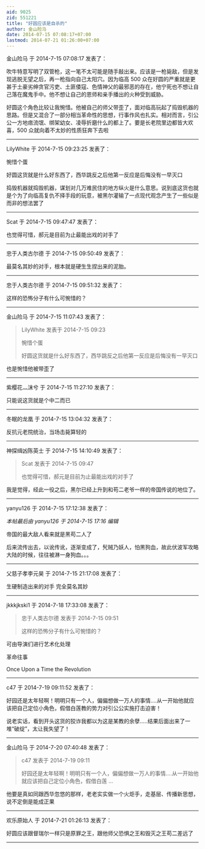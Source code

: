 ```yaml
---
aid: 9025
zid: 551221
title: "好圆应该是自杀的"
author: 金山险马
date: 2014-07-15 07:08:17+07:00
lastmod: 2014-07-21 01:26:00+07:00
---
```


金山险马 于 2014-7-15 07:08:17 发表了：

吹牛特意写明了双管枪，这一笔不太可能是随手敲出来。应该是一枪毙敌，但是发现逃脱无望之后，再一枪指向自己太阳穴。因为临高 500 众在好圆的严重就是更甚于土豪劣绅贪官污吏、土匪倭寇、色情神父的最邪恶的存在，他宁死也不想让自己落在魔鬼手中。他不想让自己的恩师和亲手播出的火种受到威胁。

好圆这个角色比较让我惋惜。他被自己的师父带歪了，面对临高玩起了捣毁机器的思路。但是又混合了一部分相当革命性的思想，行事作风也扎实。相对而言，引公公一方地痞流氓、绑架幼女、凌辱折磨什么的都上了。要是长老院里边都皆大欢喜，500 众就向着不太妙的性质狂奔下去啦

---

LilyWhite 于 2014-7-15 09:23:25 发表了：

惋惜个蛋

好圆这货就是什么好东西了，西华跳反之后他第一反应是后悔没有一早灭口

捣毁机器就捣毁机器，谋划对几万难民住的地方纵火是什么意思。说到底这货也就是个为了向临高复仇不择手段的玩意，被黑尔灌输了一点现代观念产生了一些似是而非的想法罢了

---

Scat 于 2014-7-15 09:47:47 发表了：

也觉得可惜，郝元是目前为止最能出戏的对手了

---

忠于人类古尔德 于 2014-7-15 09:50:49 发表了：

最莫名其妙的对手，根本就是硬生生捏出来的泥胎。

---

忠于人类古尔德 于 2014-7-15 09:51:32 发表了：

这样的恐怖分子有什么可惋惜的？

---

金山险马 于 2014-7-15 11:07:43 发表了：

> LilyWhite 发表于 2014-7-15 09:23
>
> 惋惜个蛋
>
> 好圆这货就是什么好东西了，西华跳反之后他第一反应是后悔没有一早灭口

也是惋惜他被带歪了

---

紫樱花灬沫兮 于 2014-7-15 11:27:10 发表了：

只能说这货就是个中二而已

---

冬眠的龙凰 于 2014-7-15 13:04:32 发表了：

反抗元老院统治，当场击毙算轻的

---

神探缉凶陈英士 于 2014-7-15 14:10:49 发表了：

> Scat 发表于 2014-7-15 09:47
>
> 也觉得可惜，郝元是目前为止最能出戏的对手了

我是觉得，经此一役之后，黑尔已经上升到和苟二老爷一样的帝国传说的地位了。

---

yanyu126 于 2014-7-15 17:12:38 发表了：

_本帖最后由 yanyu126 于 2014-7-15 17:16 编辑_

帝国的最大敌人看来就是黑苟二人了

后来流传出去，以讹传讹，逐渐变成了，髠贼乃妖人，怕黑狗血，故此伏波军攻略大陆的时候，往往被淋一身狗血。。。

---

父慈子孝李元昊 于 2014-7-15 21:17:08 发表了：

生硬制造出来的对手 完全莫名其妙

---

jkkkjkski1 于 2014-7-18 17:33:08 发表了：

> 忠于人类古尔德 发表于 2014-7-15 09:51
>
> 这样的恐怖分子有什么可惋惜的？

可由导演们进行艺术化处理

革命往事

Once Upon a Time the Revolution

---

c47 于 2014-7-19 09:11:52 发表了：

好园还是太年轻啊！明明只有一个人，偏偏想做一万人的事情....从一开始他就应该把自己定位小角色，假借白莲教的势力对引公公实施打击迫害！

说老实话，看到开头这货的狡诈我都以为这是某教的余孽.....结果后面出来了一堆“破绽”，太让我失望了！

---

金山险马 于 2014-7-20 07:40:48 发表了：

> c47 发表于 2014-7-19 09:11
>
> 好园还是太年轻啊！明明只有一个人，偏偏想做一万人的事情....从一开始他就应该把自己定位小角色，假借白莲 ...

他要是真如同跟西华忽悠的那样，老老实实做一个火炬手，走基层、传播新思想，说不定倒是能成正果

---

欢乐原始人 于 2014-7-21 01:26:13 发表了：

好圆应该跟督瑞尔一样只是原罪之王，跟他师父恐惧之王和毁灭之王苟二差远了

---
